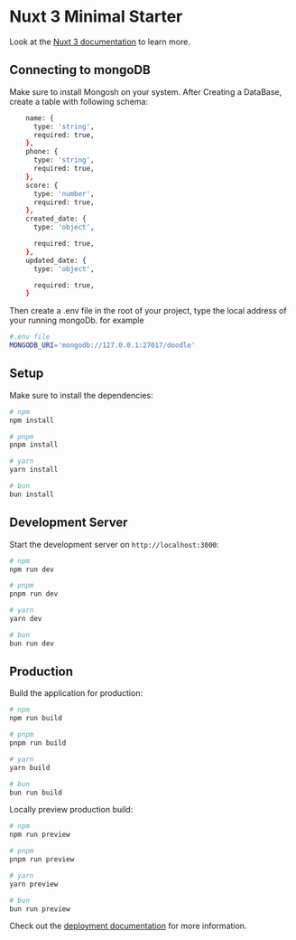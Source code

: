# Nuxt 3 Minimal Starter

Look at the [Nuxt 3 documentation](https://nuxt.com/docs/getting-started/introduction) to learn more.

## Connecting to mongoDB

Make sure to install Mongosh on your system. 
After Creating a DataBase, create a table with following schema:
```bash
    name: {
      type: 'string',
      required: true,
    },
    phone: {
      type: 'string',
      required: true,
    },
    score: {
      type: 'number',
      required: true,
    },
    created_date: {
      type: 'object',

      required: true,
    },
    updated_date: {
      type: 'object',

      required: true,
    }
```
Then create a .env file in the root of your project, type the local address of your running mongoDb. for example 

```bash
#.env file
MONGODB_URI='mongodb://127.0.0.1:27017/doodle'

```


## Setup

Make sure to install the dependencies:

```bash
# npm
npm install

# pnpm
pnpm install

# yarn
yarn install

# bun
bun install
```

## Development Server

Start the development server on `http://localhost:3000`:

```bash
# npm
npm run dev

# pnpm
pnpm run dev

# yarn
yarn dev

# bun
bun run dev
```

## Production

Build the application for production:

```bash
# npm
npm run build

# pnpm
pnpm run build

# yarn
yarn build

# bun
bun run build
```

Locally preview production build:

```bash
# npm
npm run preview

# pnpm
pnpm run preview

# yarn
yarn preview

# bun
bun run preview
```

Check out the [deployment documentation](https://nuxt.com/docs/getting-started/deployment) for more information.
